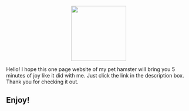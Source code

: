 <p align="center">
  <img src="https://media.giphy.com/media/BCdf4zEKu9A7UM7vrU/giphy.gif" width="150" height="150"/>
</p>

Hello! I hope this one page website of my pet hamster will bring you 5 minutes of joy like it did with me. Just click the link in the description box. Thank you for checking it out.
## Enjoy!

